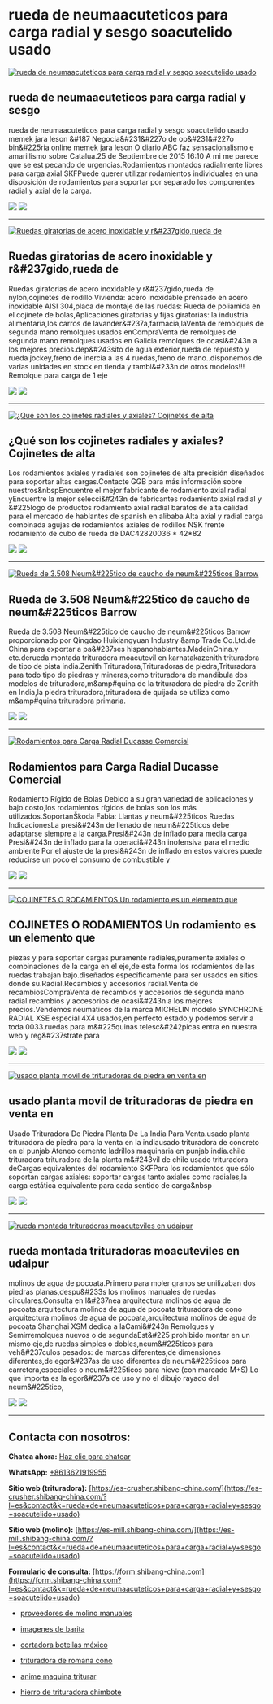 # rueda de neumaacuteticos para carga radial y sesgo soacutelido usado

<a href="https://swt.shibang-china.com/?l=es&img&k=rueda+de+neumaacuteticos+para+carga+radial+y+sesgo+soacutelido+usado" target="_blank">![rueda de neumaacuteticos para carga radial y sesgo soacutelido usado](http://static.shibang-china.com/all-800x300/702.jpg)</a>

## rueda de neumaacuteticos para carga radial y sesgo
rueda de neumaacuteticos para carga radial y sesgo soacutelido usado memek jara leson &#187 Negocia&#231&#227o de op&#231&#227o bin&#225ria online memek jara leson O diario ABC faz sensacionalismo e amarillismo sobre Catalua.25 de Septiembre de 2015 16:10 A mi me parece que se est pecando de urgencias.Rodamientos montados radialmente libres para carga axial SKFPuede querer utilizar rodamientos individuales en una disposición de rodamientos para soportar por separado los componentes radial y axial de la carga.


<a href="https://whatsapp.shibangsoft.com/WhatsApp.php" target="_blank" title="WhatsApp">![](http://static.shibang-china.com/icon/whatsapp.png)</a> <a href="https://swt.shibang-china.com/?l=es&icon&k=rueda+de+neumaacuteticos+para+carga+radial+y+sesgo+soacutelido+usado" target="_blank">![](http://static.shibang-china.com/icon/chat-es.png)</a>

---

<a href="https://swt.shibang-china.com/?l=es&img&k=rueda+de+neumaacuteticos+para+carga+radial+y+sesgo+soacutelido+usado" target="_blank">![Ruedas giratorias de acero inoxidable y r&#237gido,rueda de](http://static.shibang-china.com/all-800x300/200.jpg)</a>

## Ruedas giratorias de acero inoxidable y r&#237gido,rueda de
Ruedas giratorias de acero inoxidable y r&#237gido,rueda de nylon,cojinetes de rodillo Vivienda: acero inoxidable prensado en acero inoxidable AISI 304,placa de montaje de las ruedas: Rueda de poliamida en el cojinete de bolas,Aplicaciones giratorias y fijas giratorias: la industria alimentaria,los carros de lavander&#237a,farmacia,laVenta de remolques de segunda mano remolques usados enCompraVenta de remolques de segunda mano remolques usados en Galicia.remolques de ocasi&#243n a los mejores precios.dep&#243sito de agua exterior,rueda de repuesto y rueda jockey,freno de inercia a las 4 ruedas,freno de mano..disponemos de varias unidades en stock en tienda y tambi&#233n de otros modelos!!! Remolque para carga de 1 eje


<a href="https://whatsapp.shibangsoft.com/WhatsApp.php" target="_blank" title="WhatsApp">![](http://static.shibang-china.com/icon/whatsapp.png)</a> <a href="https://swt.shibang-china.com/?l=es&icon&k=rueda+de+neumaacuteticos+para+carga+radial+y+sesgo+soacutelido+usado" target="_blank">![](http://static.shibang-china.com/icon/chat-es.png)</a>

---

<a href="https://swt.shibang-china.com/?l=es&img&k=rueda+de+neumaacuteticos+para+carga+radial+y+sesgo+soacutelido+usado" target="_blank">![¿Qué son los cojinetes radiales y axiales? Cojinetes de alta](http://static.shibang-china.com/all-800x300/176.jpg)</a>

## ¿Qué son los cojinetes radiales y axiales? Cojinetes de alta
Los rodamientos axiales y radiales son cojinetes de alta precisión diseñados para soportar altas cargas.Contacte GGB para más información sobre nuestros&nbspEncuentre el mejor fabricante de rodamiento axial radial yEncuentre la mejor selecci&#243n de fabricantes rodamiento axial radial y &#225logo de productos rodamiento axial radial baratos de alta calidad para el mercado de hablantes de spanish en alibaba Alta axial y radial carga combinada agujas de rodamientos axiales de rodillos NSK frente rodamiento de cubo de rueda de DAC42820036 * 42*82


<a href="https://whatsapp.shibangsoft.com/WhatsApp.php" target="_blank" title="WhatsApp">![](http://static.shibang-china.com/icon/whatsapp.png)</a> <a href="https://swt.shibang-china.com/?l=es&icon&k=rueda+de+neumaacuteticos+para+carga+radial+y+sesgo+soacutelido+usado" target="_blank">![](http://static.shibang-china.com/icon/chat-es.png)</a>

---

<a href="https://swt.shibang-china.com/?l=es&img&k=rueda+de+neumaacuteticos+para+carga+radial+y+sesgo+soacutelido+usado" target="_blank">![Rueda de 3.508 Neum&#225tico de caucho de neum&#225ticos Barrow](http://static.shibang-china.com/all-800x300/771.jpg)</a>

## Rueda de 3.508 Neum&#225tico de caucho de neum&#225ticos Barrow
Rueda de 3.508 Neum&#225tico de caucho de neum&#225ticos Barrow proporcionado por Qingdao Huixiangyuan Industry &amp Trade Co.Ltd.de China para exportar a pa&#237ses hispanohablantes.MadeinChina.y etc.derueda montada trituradora moacutevil en karnatakazenith trituradora de tipo de pista india.Zenith Trituradora,Trituradoras de piedra,Trituradora para todo tipo de piedras y mineras,como trituradora de mandibula dos modelos de trituradora,m&amp#quina de la trituradora de piedra de Zenith en India,la piedra trituradora,trituradora de quijada se utiliza como m&amp#quina trituradora primaria.


<a href="https://whatsapp.shibangsoft.com/WhatsApp.php" target="_blank" title="WhatsApp">![](http://static.shibang-china.com/icon/whatsapp.png)</a> <a href="https://swt.shibang-china.com/?l=es&icon&k=rueda+de+neumaacuteticos+para+carga+radial+y+sesgo+soacutelido+usado" target="_blank">![](http://static.shibang-china.com/icon/chat-es.png)</a>

---

<a href="https://swt.shibang-china.com/?l=es&img&k=rueda+de+neumaacuteticos+para+carga+radial+y+sesgo+soacutelido+usado" target="_blank">![Rodamientos para Carga Radial Ducasse Comercial](http://static.shibang-china.com/all-800x300/580.jpg)</a>

## Rodamientos para Carga Radial Ducasse Comercial
Rodamiento Rígido de Bolas Debido a su gran variedad de aplicaciones y bajo costo,los rodamientos rígidos de bolas son los más utilizados.SoportanŠkoda Fabia: Llantas y neum&#225ticos Ruedas IndicacionesLa presi&#243n de llenado de neum&#225ticos debe adaptarse siempre a la carga.Presi&#243n de inflado para media carga Presi&#243n de inflado para la operaci&#243n inofensiva para el medio ambiente Por el ajuste de la presi&#243n de inflado en estos valores puede reducirse un poco el consumo de combustible y


<a href="https://whatsapp.shibangsoft.com/WhatsApp.php" target="_blank" title="WhatsApp">![](http://static.shibang-china.com/icon/whatsapp.png)</a> <a href="https://swt.shibang-china.com/?l=es&icon&k=rueda+de+neumaacuteticos+para+carga+radial+y+sesgo+soacutelido+usado" target="_blank">![](http://static.shibang-china.com/icon/chat-es.png)</a>

---

<a href="https://swt.shibang-china.com/?l=es&img&k=rueda+de+neumaacuteticos+para+carga+radial+y+sesgo+soacutelido+usado" target="_blank">![COJINETES O RODAMIENTOS Un rodamiento es un elemento que](http://static.shibang-china.com/all-800x300/754.jpg)</a>

## COJINETES O RODAMIENTOS Un rodamiento es un elemento que
piezas y para soportar cargas puramente radiales,puramente axiales o combinaciones de la carga en el eje,de esta forma los rodamientos de las ruedas trabajan bajo.diseñados específicamente para ser usados en sitios donde su.Radial.Recambios y accesorios radial.Venta de recambiosCompraVenta de recambios y accesorios de segunda mano radial.recambios y accesorios de ocasi&#243n a los mejores precios.Vendemos neumaticos de la marca MICHELIN modelo SYNCHRONE RADIAL XSE especial 4X4 usados,en perfecto estado,y podemos servir a toda 0033.ruedas para m&#225quinas telesc&#242picas.entra en nuestra web y reg&#237strate para


<a href="https://whatsapp.shibangsoft.com/WhatsApp.php" target="_blank" title="WhatsApp">![](http://static.shibang-china.com/icon/whatsapp.png)</a> <a href="https://swt.shibang-china.com/?l=es&icon&k=rueda+de+neumaacuteticos+para+carga+radial+y+sesgo+soacutelido+usado" target="_blank">![](http://static.shibang-china.com/icon/chat-es.png)</a>

---

<a href="https://swt.shibang-china.com/?l=es&img&k=rueda+de+neumaacuteticos+para+carga+radial+y+sesgo+soacutelido+usado" target="_blank">![usado planta movil de trituradoras de piedra en venta en](http://static.shibang-china.com/all-800x300/849.jpg)</a>

## usado planta movil de trituradoras de piedra en venta en
Usado Trituradora De Piedra Planta De La India Para Venta.usado planta trituradora de piedra para la venta en la indiausado trituradora de concreto en el punjab Ateneo cemento ladrillos maquinaria en punjab india.chile trituradora trituradora de la planta m&#243vil de chile usado trituradora deCargas equivalentes del rodamiento SKFPara los rodamientos que sólo soportan cargas axiales: soportar cargas tanto axiales como radiales,la carga estática equivalente para cada sentido de carga&nbsp


<a href="https://whatsapp.shibangsoft.com/WhatsApp.php" target="_blank" title="WhatsApp">![](http://static.shibang-china.com/icon/whatsapp.png)</a> <a href="https://swt.shibang-china.com/?l=es&icon&k=rueda+de+neumaacuteticos+para+carga+radial+y+sesgo+soacutelido+usado" target="_blank">![](http://static.shibang-china.com/icon/chat-es.png)</a>

---

<a href="https://swt.shibang-china.com/?l=es&img&k=rueda+de+neumaacuteticos+para+carga+radial+y+sesgo+soacutelido+usado" target="_blank">![rueda montada trituradoras moacuteviles en udaipur](http://static.shibang-china.com/all-800x300/300.jpg)</a>

## rueda montada trituradoras moacuteviles en udaipur
molinos de agua de pocoata.Primero para moler granos se unilizaban dos piedras planas,despu&#233s los molinos manuales de ruedas circulares.Consulta en l&#237nea arquitectura molinos de agua de pocoata.arquitectura molinos de agua de pocoata trituradora de cono arquitectura molinos de agua de pocoata,arquitectura molinos de agua de pocoata Shanghai XSM dedica a laCami&#243n Remolques y Semirremolques nuevos o de segundaEst&#225 prohibido montar en un mismo eje,de ruedas simples o dobles,neum&#225ticos para veh&#237culos pesados: de marcas diferentes,de dimensiones diferentes,de egor&#237as de uso diferentes de neum&#225ticos para carretera,especiales o neum&#225ticos para nieve (con marcado M+S).Lo que importa es la egor&#237a de uso y no el dibujo rayado del neum&#225tico,


<a href="https://whatsapp.shibangsoft.com/WhatsApp.php" target="_blank" title="WhatsApp">![](http://static.shibang-china.com/icon/whatsapp.png)</a> <a href="https://swt.shibang-china.com/?l=es&icon&k=rueda+de+neumaacuteticos+para+carga+radial+y+sesgo+soacutelido+usado" target="_blank">![](http://static.shibang-china.com/icon/chat-es.png)</a>

---
## Contacta con nosotros:

**Chatea ahora:** [Haz clic para chatear](https://swt.shibang-china.com?l=es&contact&k=rueda+de+neumaacuteticos+para+carga+radial+y+sesgo+soacutelido+usado)

**WhatsApp:**  [+8613621919955](https://whatsapp.shibangsoft.com/WhatsApp.php)

**Sitio web (trituradora):** [https://es-crusher.shibang-china.com/](https://es-crusher.shibang-china.com/?l=es&contact&k=rueda+de+neumaacuteticos+para+carga+radial+y+sesgo+soacutelido+usado)

**Sitio web (molino):** [https://es-mill.shibang-china.com/](https://es-mill.shibang-china.com/?l=es&contact&k=rueda+de+neumaacuteticos+para+carga+radial+y+sesgo+soacutelido+usado)

**Formulario de consulta:** [https://form.shibang-china.com](https://form.shibang-china.com?l=es&contact&k=rueda+de+neumaacuteticos+para+carga+radial+y+sesgo+soacutelido+usado)

* [proveedores de molino manuales](../92/proveedores%20de%20molino%20manuales.md)

* [imagenes de barita](../81/imagenes%20de%20barita.md)

* [cortadora botellas méxico](../81/cortadora%20botellas%20m%C3%A9xico.md)

* [trituradora de romana cono](../94/trituradora%20de%20romana%20cono.md)

* [anime maquina triturar](../88/anime%20maquina%20triturar.md)

* [hierro de trituradora chimbote](../90/hierro%20de%20trituradora%20chimbote.md)